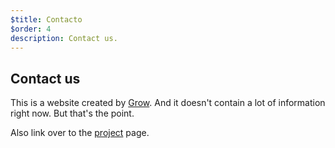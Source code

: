 ```yaml
---
$title: Contacto
$order: 4
description: Contact us.
---
```

## Contact us

This is a website created by [Grow](https://grow.io). And it doesn't contain a
lot of information right now. But that's the point.

Also link over to the [project]([url('/content/pages/projects.md')]) page.
